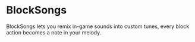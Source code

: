 # BlockSongs
BlockSongs lets you remix in-game sounds into custom tunes, every block action becomes a note in your melody.
